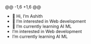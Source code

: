 @@ -1,6 +1,6 @@
- 👋 Hi, I’m Ashith
- 👀 I’m interested in Web development
- 🌱 I’m currently learning AI ML
-  I’m interested in Web development
-  I’m currently learning AI ML

